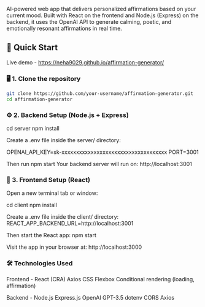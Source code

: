AI-powered web app that delivers personalized affirmations based on your current mood. Built with React on the frontend and Node.js (Express) on the backend, it uses the OpenAI API to generate calming, poetic, and emotionally resonant affirmations in real time.

## 🚀 Quick Start

Live demo - https://neha9029.github.io/affirmation-generator/

### 🖥️ 1. Clone the repository

```bash
git clone https://github.com/your-username/affirmation-generator.git
cd affirmation-generator
```

### ⚙️ 2. Backend Setup (Node.js + Express)

cd server
npm install

Create a .env file inside the server/ directory:

OPENAI_API_KEY=sk-xxxxxxxxxxxxxxxxxxxxxxxxxxxxxxxxxxxx
PORT=3001

Then run
npm start
Your backend server will run on: http://localhost:3001

### 🎨 3. Frontend Setup (React)

Open a new terminal tab or window:

cd client
npm install

Create a .env file inside the client/ directory:
REACT_APP_BACKEND_URL=http://localhost:3001

Then start the React app:
npm start

Visit the app in your browser at: http://localhost:3000

### 🛠 Technologies Used

Frontend -
React (CRA)
Axios
CSS Flexbox
Conditional rendering (loading, affirmation)

Backend -
Node.js
Express.js
OpenAI GPT-3.5
dotenv
CORS
Axios
